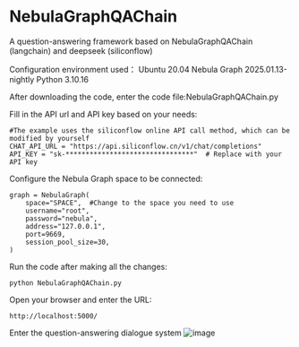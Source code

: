 # NebulaGraphQAChain
A question-answering framework based on NebulaGraphQAChain (langchain) and deepseek (siliconflow)

Configuration environment used：
Ubuntu 20.04
Nebula Graph 2025.01.13-nightly
Python 3.10.16

After downloading the code, enter the code file:NebulaGraphQAChain.py

Fill in the API url and API key based on your needs:
```
#The example uses the siliconflow online API call method, which can be modified by yourself
CHAT_API_URL = "https://api.siliconflow.cn/v1/chat/completions"  
API_KEY = "sk-********************************"  # Replace with your API key
```
Configure the Nebula Graph space to be connected:
```
graph = NebulaGraph(
    space="SPACE",  #Change to the space you need to use
    username="root",
    password="nebula",
    address="127.0.0.1",
    port=9669,
    session_pool_size=30,
)
```
Run the code after making all the changes:
```
python NebulaGraphQAChain.py
```

Open your browser and enter the URL:
```
http://localhost:5000/
```
Enter the question-answering dialogue system
![image](https://github.com/user-attachments/assets/81880e15-0654-4221-b0af-b5dcfd28490d)
